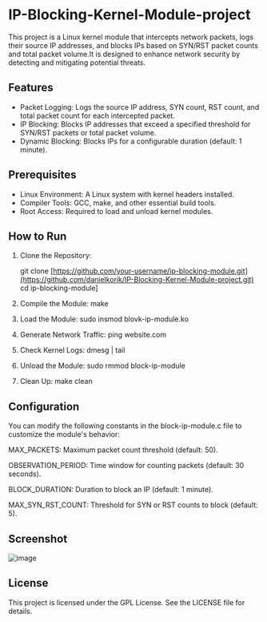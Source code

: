 # IP-Blocking-Kernel-Module-project
This project is a Linux kernel module that intercepts network packets, logs their source IP addresses, and blocks IPs based on SYN/RST packet counts and total packet volume.It is designed to enhance network security by detecting and mitigating potential threats.

## Features
- Packet Logging: Logs the source IP address, SYN count, RST count, and total packet count for each intercepted packet.
- IP Blocking: Blocks IP addresses that exceed a specified threshold for SYN/RST packets or total packet volume.
- Dynamic Blocking: Blocks IPs for a configurable duration (default: 1 minute).

## Prerequisites
- Linux Environment: A Linux system with kernel headers installed.
- Compiler Tools: GCC, make, and other essential build tools.
- Root Access: Required to load and unload kernel modules.

## How to Run

1. Clone the Repository:
   
   git clone [https://github.com/your-username/ip-blocking-module.git](https://github.com/danielkorik/IP-Blocking-Kernel-Module-project.git)
   cd ip-blocking-module]

2. Compile the Module: 
   make

3. Load the Module:
   sudo insmod blovk-ip-module.ko

4. Generate Network Traffic:
   ping website.com

5. Check Kernel Logs:
   dmesg | tail

6. Unload the Module:
   sudo rmmod block-ip-module

7. Clean Up:
   make clean

## Configuration
You can modify the following constants in the block-ip-module.c file to customize the module's behavior:

MAX_PACKETS: Maximum packet count threshold (default: 50).

OBSERVATION_PERIOD: Time window for counting packets (default: 30 seconds).

BLOCK_DURATION: Duration to block an IP (default: 1 minute).

MAX_SYN_RST_COUNT: Threshold for SYN or RST counts to block (default: 5).

## Screenshot

![image](https://github.com/user-attachments/assets/2b4c58ce-e244-4321-935b-6f03a2efc34a)

## License
This project is licensed under the GPL License. See the LICENSE file for details.

